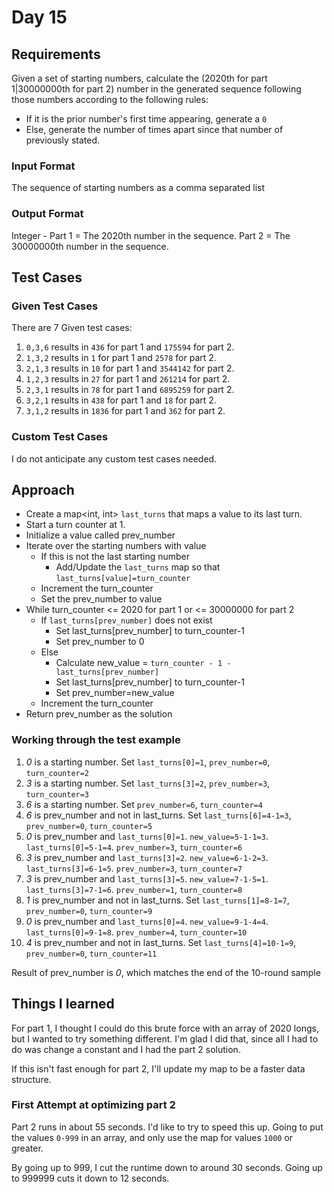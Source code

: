 # Day 15 #

## Requirements ##

Given a set of starting numbers, calculate the (2020th for part 1|30000000th for part 2) number in the generated sequence following those numbers according to the following rules:  
* If it is the prior number's first time appearing, generate a `0`
* Else, generate the number of times apart since that number of previously stated.

### Input Format ###

The sequence of starting numbers as a comma separated list

### Output Format ###

Integer - Part 1 = The 2020th number in the sequence. Part 2 = The 30000000th number in the sequence.


## Test Cases ##

### Given Test Cases ###

There are 7 Given test cases:
1) `0,3,6` results in `436` for part 1 and `175594` for part 2.
2) `1,3,2` results in `1` for part 1 and `2578` for part 2.
3) `2,1,3` results in `10` for part 1 and `3544142` for part 2.
4) `1,2,3` results in `27` for part 1 and `261214` for part 2.
5) `2,3,1` results in `78` for part 1 and `6895259` for part 2.
6) `3,2,1` results in `438` for part 1 and `18` for part 2.
7) `3,1,2` results in `1836` for part 1 and `362` for part 2.

### Custom Test Cases ###

I do not anticipate any custom test cases needed.

## Approach ##

* Create a map<int, int> `last_turns` that maps a value to its last turn.
* Start a turn counter at 1.
* Initialize a value called prev_number
* Iterate over the starting numbers with value
    * If this is not the last starting number
        * Add/Update the `last_turns` map so that `last_turns[value]=turn_counter`
    * Increment the turn_counter
    * Set the prev_number to value
* While turn_counter <= 2020 for part 1 or <= 30000000 for part 2
    * If `last_turns[prev_number]` does not exist
        * Set last_turns[prev_number] to turn_counter-1
        * Set prev_number to 0
    * Else
        * Calculate new_value = `turn_counter - 1 - last_turns[prev_number]`
        * Set last_turns[prev_number] to turn_counter-1
        * Set prev_number=new_value
    * Increment the turn_counter
* Return prev_number as the solution

### Working through the test example ###

1) *0* is a starting number. Set `last_turns[0]=1`, `prev_number=0`, `turn_counter=2`
2) *3* is a starting number. Set `last_turns[3]=2`, `prev_number=3`, `turn_counter=3`
3) *6* is a starting number. Set `prev_number=6`, `turn_counter=4`
4) *6* is prev_number and not in last_turns. Set `last_turns[6]=4-1=3`, `prev_number=0`, `turn_counter=5`
5) *0* is prev_number and `last_turns[0]=1`. `new_value=5-1-1=3`. `last_turns[0]=5-1=4`. `prev_number=3`, `turn_counter=6`
6) *3* is prev_number and `last_turns[3]=2`. `new_value=6-1-2=3`. `last_turns[3]=6-1=5`. `prev_number=3`, `turn_counter=7`
7) *3* is prev_number and `last_turns[3]=5`. `new_value=7-1-5=1`. `last_turns[3]=7-1=6`. `prev_number=1`, `turn_counter=8`
8) *1* is prev_number and not in last_turns. Set `last_turns[1]=8-1=7`, `prev_number=0`, `turn_counter=9`
9) *0* is prev_number and `last_turns[0]=4`. `new_value=9-1-4=4`. `last_turns[0]=9-1=8`. `prev_number=4`, `turn_counter=10`
10) *4* is prev_number and not in last_turns. Set `last_turns[4]=10-1=9`, `prev_number=0`, `turn_counter=11`

Result of prev_number is *0*, which matches the end of the 10-round sample

## Things I learned ##

For part 1, I thought I could do this brute force with an array of 2020 longs, but I wanted to try something different. I'm glad I did that, since all I had to do was change a constant and I had the part 2 solution.

If this isn't fast enough for part 2, I'll update my map to be a faster data structure.

### First Attempt at optimizing part 2 ###

Part 2 runs in about 55 seconds. I'd like to try to speed this up.
Going to put the values `0-999` in an array, and only use the map for values `1000` or greater.

By going up to 999, I cut the runtime down to around 30 seconds. Going up to 999999 cuts it down to 12 seconds.


